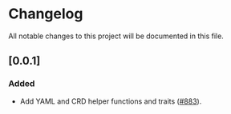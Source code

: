# Changelog

All notable changes to this project will be documented in this file.

## [0.0.1]

### Added

- Add YAML and CRD helper functions and traits ([#883]).

[#883]: https://github.com/stackabletech/operator-rs/pull/883

